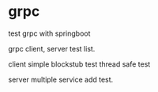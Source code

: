 # grpc
test grpc with springboot

grpc client, server test list.

client 
  simple blockstub test
  thread safe test

server
  multiple service add test.
